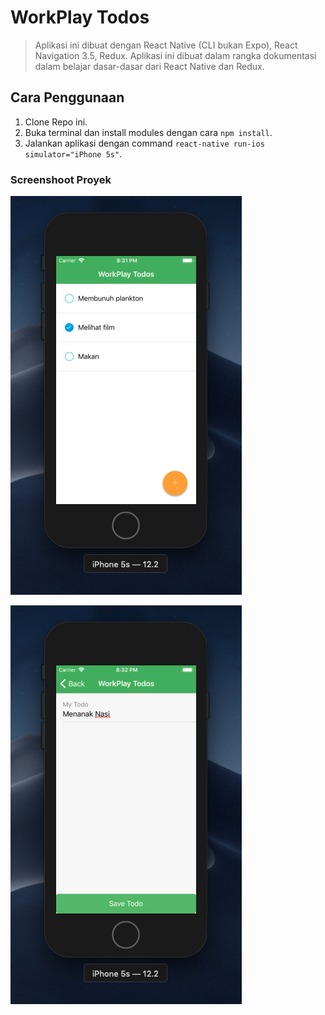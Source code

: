 # WorkPlay Todos
> Aplikasi ini dibuat dengan React Native (CLI bukan Expo), React Navigation 3.5, Redux.
> Aplikasi ini dibuat dalam rangka dokumentasi dalam belajar dasar-dasar dari React Native dan Redux.

## Cara Penggunaan
1. Clone Repo ini.
2. Buka terminal dan install modules dengan cara `npm install`.
3. Jalankan aplikasi dengan command `react-native run-ios simulator="iPhone 5s"`.

### Screenshoot Proyek
![SS 1](https://github.com/caturandi-labs/todolist-reactnative-redux/blob/master/ss/ss1.png "Home")

![SS 2](https://github.com/caturandi-labs/todolist-reactnative-redux/blob/master/ss/ss2.png "Tambah Data")
